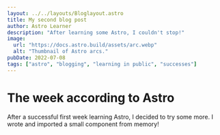 ```yaml
---
layout: ../../layouts/Bloglayout.astro
title: My second blog post
author: Astro Learner
description: "After learning some Astro, I couldn't stop!"
image:
  url: "https://docs.astro.build/assets/arc.webp"
  alt: "Thumbnail of Astro arcs."
pubDate: 2022-07-08
tags: ["astro", "blogging", "learning in public", "successes"]
---
```


# The week according to Astro

After a successful first week learning Astro, I decided to try some more. I wrote and imported a small component from memory!

